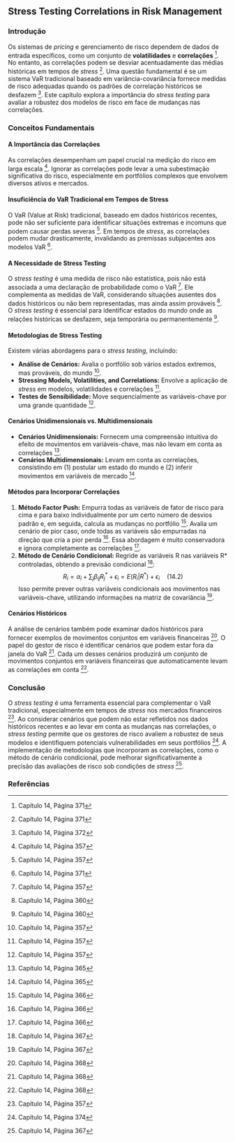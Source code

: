 ## Stress Testing Correlations in Risk Management

### Introdução
Os sistemas de *pricing* e gerenciamento de risco dependem de dados de entrada específicos, como um conjunto de **volatilidades** e **correlações** [^371]. No entanto, as correlações podem se desviar acentuadamente das médias históricas em tempos de *stress* [^371]. Uma questão fundamental é se um sistema VaR tradicional baseado em variância-covariância fornece medidas de risco adequadas quando os padrões de correlação históricos se desfazem [^372]. Este capítulo explora a importância do *stress testing* para avaliar a robustez dos modelos de risco em face de mudanças nas correlações.

### Conceitos Fundamentais
#### A Importância das Correlações
As correlações desempenham um papel crucial na medição do risco em larga escala [^357]. Ignorar as correlações pode levar a uma subestimação significativa do risco, especialmente em portfólios complexos que envolvem diversos ativos e mercados.

#### Insuficiência do VaR Tradicional em Tempos de Stress
O VaR (Value at Risk) tradicional, baseado em dados históricos recentes, pode não ser suficiente para identificar situações extremas e incomuns que podem causar perdas severas [^357]. Em tempos de *stress*, as correlações podem mudar drasticamente, invalidando as premissas subjacentes aos modelos VaR [^371].

#### A Necessidade de Stress Testing
O *stress testing* é uma medida de risco não estatística, pois não está associada a uma declaração de probabilidade como o VaR [^357]. Ele complementa as medidas de VaR, considerando situações ausentes dos dados históricos ou não bem representadas, mas ainda assim prováveis [^360]. O *stress testing* é essencial para identificar estados do mundo onde as relações históricas se desfazem, seja temporária ou permanentemente [^360].

#### Metodologias de Stress Testing
Existem várias abordagens para o *stress testing*, incluindo:
*   **Análise de Cenários:** Avalia o portfólio sob vários estados extremos, mas prováveis, do mundo [^357].
*   **Stressing Models, Volatilities, and Correlations:** Envolve a aplicação de *stress* em modelos, volatilidades e correlações [^357].
*   **Testes de Sensibilidade:** Move sequencialmente as variáveis-chave por uma grande quantidade [^357].

#### Cenários Unidimensionais vs. Multidimensionais
*   **Cenários Unidimensionais:** Fornecem uma compreensão intuitiva do efeito de movimentos em variáveis-chave, mas não levam em conta as correlações [^365].
*   **Cenários Multidimensionais:** Levam em conta as correlações, consistindo em (1) postular um estado do mundo e (2) inferir movimentos em variáveis de mercado [^365].

#### Métodos para Incorporar Correlações
1.  **Método Factor Push:** Empurra todas as variáveis de fator de risco para cima e para baixo individualmente por um certo número de desvios padrão e, em seguida, calcula as mudanças no portfólio [^366]. Avalia um cenário de pior caso, onde todas as variáveis são empurradas na direção que cria a pior perda [^366]. Essa abordagem é muito conservadora e ignora completamente as correlações [^366].
2.  **Método de Cenário Condicional:** Regride as variáveis R nas variáveis R* controladas, obtendo a previsão condicional [^367]:
    $$R_i = \alpha_i + \sum_j \beta_{ij}R^*_j + \epsilon_i = E(R_i|R^*) + \epsilon_i \quad (14.2)$$
    Isso permite prever outras variáveis condicionais aos movimentos nas variáveis-chave, utilizando informações na matriz de covariância [^367].

#### Cenários Históricos
A análise de cenários também pode examinar dados históricos para fornecer exemplos de movimentos conjuntos em variáveis financeiras [^368]. O papel do gestor de risco é identificar cenários que podem estar fora da janela do VaR [^368]. Cada um desses cenários produzirá um conjunto de movimentos conjuntos em variáveis financeiras que automaticamente levam as correlações em conta [^368].

### Conclusão
O *stress testing* é uma ferramenta essencial para complementar o VaR tradicional, especialmente em tempos de *stress* nos mercados financeiros [^357]. Ao considerar cenários que podem não estar refletidos nos dados históricos recentes e ao levar em conta as mudanças nas correlações, o *stress testing* permite que os gestores de risco avaliem a robustez de seus modelos e identifiquem potenciais vulnerabilidades em seus portfólios [^374]. A implementação de metodologias que incorporam as correlações, como o método de cenário condicional, pode melhorar significativamente a precisão das avaliações de risco sob condições de *stress* [^367].

### Referências
[^357]: Capítulo 14, Página 357
[^360]: Capítulo 14, Página 360
[^365]: Capítulo 14, Página 365
[^366]: Capítulo 14, Página 366
[^367]: Capítulo 14, Página 367
[^368]: Capítulo 14, Página 368
[^371]: Capítulo 14, Página 371
[^372]: Capítulo 14, Página 372
[^374]: Capítulo 14, Página 374
<!-- END -->